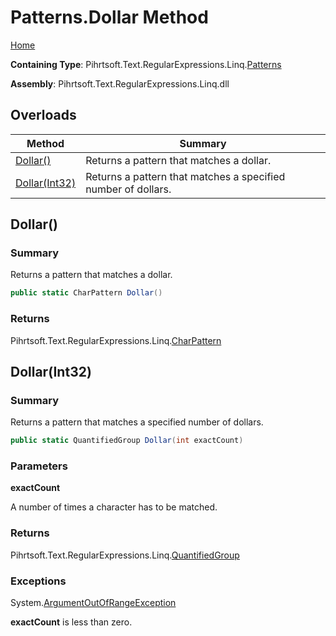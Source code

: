 # Patterns\.Dollar Method

[Home](../../../../../../README.md)

**Containing Type**: Pihrtsoft\.Text\.RegularExpressions\.Linq\.[Patterns](../README.md)

**Assembly**: Pihrtsoft\.Text\.RegularExpressions\.Linq\.dll

## Overloads

| Method | Summary |
| ------ | ------- |
| [Dollar()](#Pihrtsoft_Text_RegularExpressions_Linq_Patterns_Dollar) | Returns a pattern that matches a dollar\. |
| [Dollar(Int32)](#Pihrtsoft_Text_RegularExpressions_Linq_Patterns_Dollar_System_Int32_) | Returns a pattern that matches a specified number of dollars\. |

## Dollar\(\) <a name="Pihrtsoft_Text_RegularExpressions_Linq_Patterns_Dollar"></a>

### Summary

Returns a pattern that matches a dollar\.

```csharp
public static CharPattern Dollar()
```

### Returns

Pihrtsoft\.Text\.RegularExpressions\.Linq\.[CharPattern](../../CharPattern/README.md)

## Dollar\(Int32\) <a name="Pihrtsoft_Text_RegularExpressions_Linq_Patterns_Dollar_System_Int32_"></a>

### Summary

Returns a pattern that matches a specified number of dollars\.

```csharp
public static QuantifiedGroup Dollar(int exactCount)
```

### Parameters

**exactCount**

A number of times a character has to be matched\.

### Returns

Pihrtsoft\.Text\.RegularExpressions\.Linq\.[QuantifiedGroup](../../QuantifiedGroup/README.md)

### Exceptions

System\.[ArgumentOutOfRangeException](https://docs.microsoft.com/en-us/dotnet/api/system.argumentoutofrangeexception)

**exactCount** is less than zero\.

